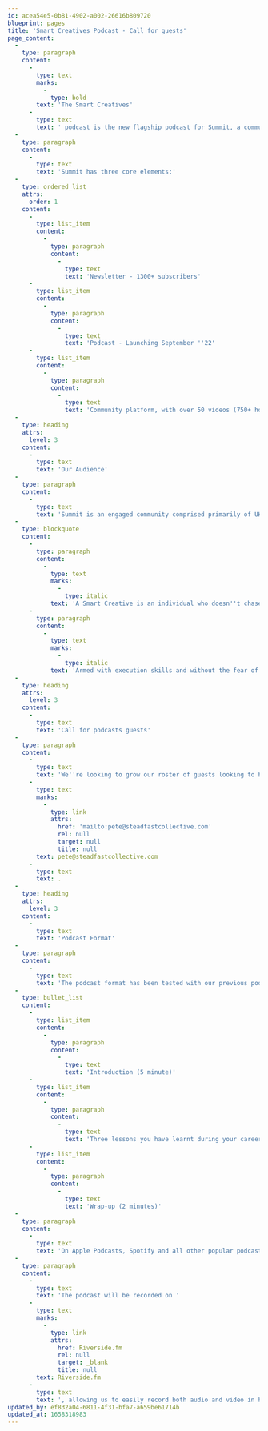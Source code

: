 ```yaml
---
id: acea54e5-0b81-4902-a002-26616b809720
blueprint: pages
title: 'Smart Creatives Podcast - Call for guests'
page_content:
  -
    type: paragraph
    content:
      -
        type: text
        marks:
          -
            type: bold
        text: 'The Smart Creatives'
      -
        type: text
        text: ' podcast is the new flagship podcast for Summit, a community for Smart Creatives looking to refine their idea or grow their businesses to the next level.'
  -
    type: paragraph
    content:
      -
        type: text
        text: 'Summit has three core elements:'
  -
    type: ordered_list
    attrs:
      order: 1
    content:
      -
        type: list_item
        content:
          -
            type: paragraph
            content:
              -
                type: text
                text: 'Newsletter - 1300+ subscribers'
      -
        type: list_item
        content:
          -
            type: paragraph
            content:
              -
                type: text
                text: 'Podcast - Launching September ''22'
      -
        type: list_item
        content:
          -
            type: paragraph
            content:
              -
                type: text
                text: 'Community platform, with over 50 videos (750+ hours of watched content) launching Nov ''22.'
  -
    type: heading
    attrs:
      level: 3
    content:
      -
        type: text
        text: 'Our Audience'
  -
    type: paragraph
    content:
      -
        type: text
        text: 'Summit is an engaged community comprised primarily of UK-based business owners, creatives and developers who identify as Smart Creatives. '
  -
    type: blockquote
    content:
      -
        type: paragraph
        content:
          -
            type: text
            marks:
              -
                type: italic
            text: 'A Smart Creative is an individual who doesn''t chase compensation; they pursue the ability to cause change and disrupt industries. While being experts at their trade, they can step back and see the bigger business picture allowing them to find solutions to significant problems'
      -
        type: paragraph
        content:
          -
            type: text
            marks:
              -
                type: italic
            text: 'Armed with execution skills and without the fear of failure, Smart Creatives are often the unsung heroes of thriving organisations, putting their team''s objectives above their own accolades.'
  -
    type: heading
    attrs:
      level: 3
    content:
      -
        type: text
        text: 'Call for podcasts guests'
  -
    type: paragraph
    content:
      -
        type: text
        text: 'We''re looking to grow our roster of guests looking to be featured on The Smart Creatives podcast. If you identify as a Smart Creative and have an interesting story to tell, reach out directly at '
      -
        type: text
        marks:
          -
            type: link
            attrs:
              href: 'mailto:pete@steadfastcollective.com'
              rel: null
              target: null
              title: null
        text: pete@steadfastcollective.com
      -
        type: text
        text: .
  -
    type: heading
    attrs:
      level: 3
    content:
      -
        type: text
        text: 'Podcast Format'
  -
    type: paragraph
    content:
      -
        type: text
        text: 'The podcast format has been tested with our previous podcast, Three Lessons Learnt. A popular podcast that despite being dormant is still growing in listenership. '
  -
    type: bullet_list
    content:
      -
        type: list_item
        content:
          -
            type: paragraph
            content:
              -
                type: text
                text: 'Introduction (5 minute)'
      -
        type: list_item
        content:
          -
            type: paragraph
            content:
              -
                type: text
                text: 'Three lessons you have learnt during your career wish to share with our Smart Creatives. (20 minutes)'
      -
        type: list_item
        content:
          -
            type: paragraph
            content:
              -
                type: text
                text: 'Wrap-up (2 minutes)'
  -
    type: paragraph
    content:
      -
        type: text
        text: 'On Apple Podcasts, Spotify and all other popular podcast platforms. We will record the edited video podcast to our YouTube Channel, and clips will be created for Twitter, LinkedIn and Instagram.'
  -
    type: paragraph
    content:
      -
        type: text
        text: 'The podcast will be recorded on '
      -
        type: text
        marks:
          -
            type: link
            attrs:
              href: Riverside.fm
              rel: null
              target: _blank
              title: null
        text: Riverside.fm
      -
        type: text
        text: ', allowing us to easily record both audio and video in high quality.'
updated_by: ef832a04-6811-4f31-bfa7-a659be61714b
updated_at: 1658318983
---
```

